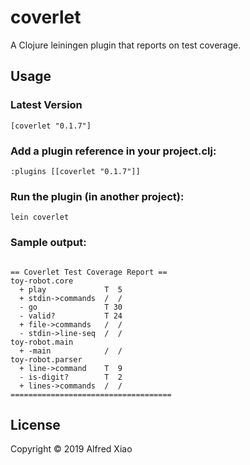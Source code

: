 # coverlet

A Clojure leiningen plugin that reports on test coverage.

## Usage

### Latest Version
`[coverlet "0.1.7"]`

### Add a plugin reference in your project.clj:
```
:plugins [[coverlet "0.1.7"]]
```

### Run the plugin (in another project):
`lein coverlet`

### Sample output:

``` 

== Coverlet Test Coverage Report ==
toy-robot.core
  + play             T  5
  + stdin->commands  /  /
  - go               T 30
  - valid?           T 24
  + file->commands   /  /
  - stdin->line-seq  /  /
toy-robot.main
  + -main            /  /
toy-robot.parser
  + line->command    T  9
  - is-digit?        T  2
  + lines->commands  /  /
====================================

```

## License

Copyright © 2019 Alfred Xiao

